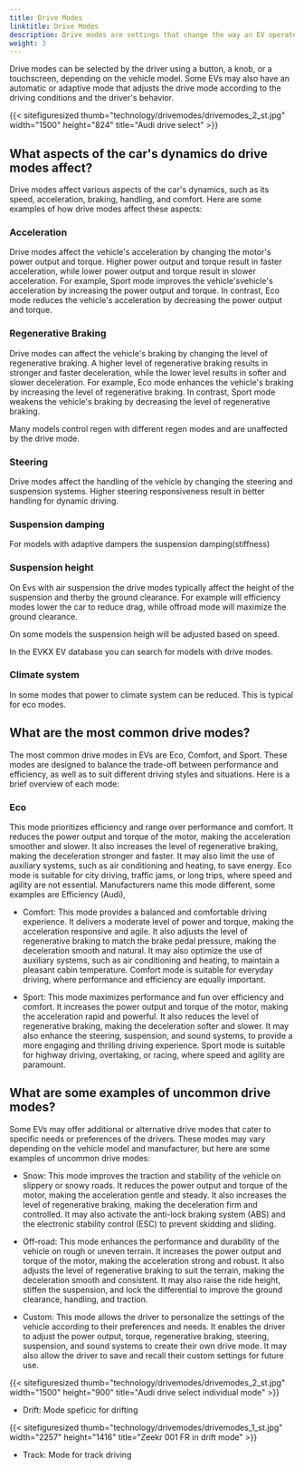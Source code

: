 ```yaml
---
title: Drive Modes
linktitle: Drive Modes
description: Drive modes are settings that change the way an EV operates, such as its acceleration, braking, steering, suspension, and regenerative braking. 
weight: 3
---
```

<!-- markdownlint-disable MD033 -->

Drive modes can be selected by the driver using a button, a knob, or a touchscreen, depending on the vehicle model. Some EVs may also have an automatic or adaptive mode that adjusts the drive mode according to the driving conditions and the driver's behavior.

{{< sitefiguresized thumb="technology/drivemodes/drivemodes_2_st.jpg" width="1500" height="824" title="Audi drive select" >}}

## What aspects of the car's dynamics do drive modes affect?

Drive modes affect various aspects of the car's dynamics, such as its speed, acceleration, braking, handling, and comfort. Here are some examples of how drive modes affect these aspects:

### Acceleration

Drive modes affect the vehicle's acceleration by changing the motor's power output and torque. Higher power output and torque result in faster acceleration, while lower power output and torque result in slower acceleration. For example, Sport mode improves the vehicle'svehicle's acceleration by increasing the power output and torque. In contrast, Eco mode reduces the vehicle's acceleration by decreasing the power output and torque.

### Regenerative Braking

Drive modes can affect the vehicle's braking by changing the level of regenerative braking. A higher level of regenerative braking results in stronger and faster deceleration, while the lower level results in softer and slower deceleration. For example, Eco mode enhances the vehicle's braking by increasing the level of regenerative braking. In contrast, Sport mode weakens the vehicle's braking by decreasing the level of regenerative braking.

Many models control regen with different regen modes and are unaffected by the drive mode.

### Steering

Drive modes affect the handling of the vehicle by changing the steering and suspension systems. Higher steering responsiveness result in better handling for dynamic driving.

### Suspension damping

For models with adaptive dampers the suspension damping(stiffness) 

### Suspension height

On Evs with air suspension the drive modes typically affect the height of the suspension and therby the ground clearance. For example will efficiency modes lower the car to reduce drag, while offroad mode will maximize the ground clearance.

On some models the suspension heigh will be adjusted based on speed.

In the EVKX EV database you can search for models with drive modes.

### Climate system

In some modes that power to climate system can be reduced. This is typical for eco modes.


## What are the most common drive modes?

The most common drive modes in EVs are Eco, Comfort, and Sport. These modes are designed to balance the trade-off between performance and efficiency, as well as to suit different driving styles and situations. Here is a brief overview of each mode:

### Eco

This mode prioritizes efficiency and range over performance and comfort. It reduces the power output and torque of the motor, making the acceleration smoother and slower. It also increases the level of regenerative braking, making the deceleration stronger and faster. It may also limit the use of auxiliary systems, such as air conditioning and heating, to save energy. Eco mode is suitable for city driving, traffic jams, or long trips, where speed and agility are not essential. Manufacturers name this mode different, some examples are Efficiency (Audi), 





- Comfort: This mode provides a balanced and comfortable driving experience. It delivers a moderate level of power and torque, making the acceleration responsive and agile. It also adjusts the level of regenerative braking to match the brake pedal pressure, making the deceleration smooth and natural. It may also optimize the use of auxiliary systems, such as air conditioning and heating, to maintain a pleasant cabin temperature. Comfort mode is suitable for everyday driving, where performance and efficiency are equally important.

- Sport: This mode maximizes performance and fun over efficiency and comfort. It increases the power output and torque of the motor, making the acceleration rapid and powerful. It also reduces the level of regenerative braking, making the deceleration softer and slower. It may also enhance the steering, suspension, and sound systems, to provide a more engaging and thrilling driving experience. Sport mode is suitable for highway driving, overtaking, or racing, where speed and agility are paramount.

## What are some examples of uncommon drive modes?

Some EVs may offer additional or alternative drive modes that cater to specific needs or preferences of the drivers. These modes may vary depending on the vehicle model and manufacturer, but here are some examples of uncommon drive modes:

- Snow: This mode improves the traction and stability of the vehicle on slippery or snowy roads. It reduces the power output and torque of the motor, making the acceleration gentle and steady. It also increases the level of regenerative braking, making the deceleration firm and controlled. It may also activate the anti-lock braking system (ABS) and the electronic stability control (ESC) to prevent skidding and sliding.

- Off-road: This mode enhances the performance and durability of the vehicle on rough or uneven terrain. It increases the power output and torque of the motor, making the acceleration strong and robust. It also adjusts the level of regenerative braking to suit the terrain, making the deceleration smooth and consistent. It may also raise the ride height, stiffen the suspension, and lock the differential to improve the ground clearance, handling, and traction.

- Custom: This mode allows the driver to personalize the settings of the vehicle according to their preferences and needs. It enables the driver to adjust the power output, torque, regenerative braking, steering, suspension, and sound systems to create their own drive mode. It may also allow the driver to save and recall their custom settings for future use.

{{< sitefiguresized thumb="technology/drivemodes/drivemodes_2_st.jpg" width="1500" height="900" title="Audi drive select individual mode" >}}

- Drift: Mode speficic for drifting

{{< sitefiguresized thumb="technology/drivemodes/drivemodes_1_st.jpg" width="2257" height="1416" title="Zeekr 001 FR in drift mode" >}}

- Track: Mode for track driving

